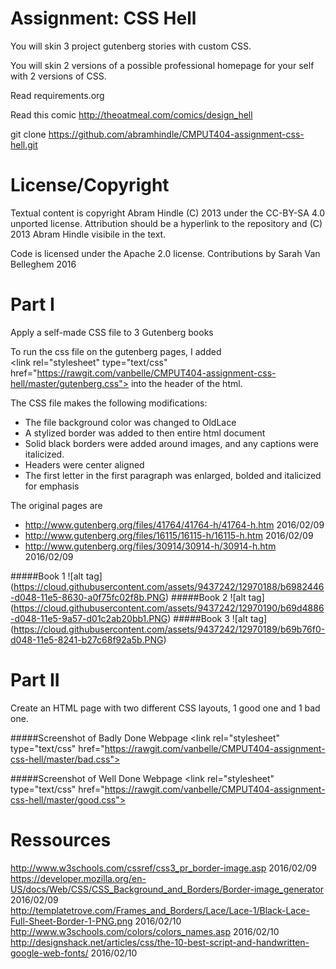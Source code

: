 Assignment: CSS Hell
====================

You will skin 3 project gutenberg stories with custom CSS.

You will skin 2 versions of a possible professional homepage for your
self with 2 versions of CSS.

Read requirements.org

Read this comic http://theoatmeal.com/comics/design_hell

git clone https://github.com/abramhindle/CMPUT404-assignment-css-hell.git

License/Copyright
=================

Textual content is copyright Abram Hindle (C) 2013 under the CC-BY-SA
4.0 unported license. Attribution should be a hyperlink to the
repository and (C) 2013 Abram Hindle visibile in the text.

Code is licensed under the Apache 2.0 license.
Contributions by Sarah Van Belleghem 2016

Part I
=================
Apply a self-made CSS file to 3 Gutenberg books

To run the css file on the gutenberg pages, I added  
\<link rel="stylesheet" type="text/css" href="https://rawgit.com/vanbelle/CMPUT404-assignment-css-hell/master/gutenberg.css"></link>
into the header of the html.  
 
The CSS file makes the following modifications:  
 - The file background color was changed to OldLace
 - A stylized border was added to then entire html document
 - Solid black borders were added around images, and any captions were italicized.
 - Headers were center aligned
 - The first letter in the first paragraph was enlarged, bolded and italicized for emphasis

The original pages are
 - http://www.gutenberg.org/files/41764/41764-h/41764-h.htm  2016/02/09  
 - http://www.gutenberg.org/files/16115/16115-h/16115-h.htm  2016/02/09  
 - http://www.gutenberg.org/files/30914/30914-h/30914-h.htm  2016/02/09   

#####Book 1
![alt tag] (https://cloud.githubusercontent.com/assets/9437242/12970188/b6982446-d048-11e5-8630-a0f75fc02f8b.PNG)
#####Book 2
![alt tag] (https://cloud.githubusercontent.com/assets/9437242/12970190/b69d4886-d048-11e5-9a57-d01c2ab20bb1.PNG)
#####Book 3 
![alt tag] (https://cloud.githubusercontent.com/assets/9437242/12970189/b69b76f0-d048-11e5-8241-b27c68f92a5b.PNG)

Part II
=================
Create an HTML page with two different CSS layouts, 1 good one and 1 bad one.

#####Screenshot of Badly Done Webpage
\<link rel="stylesheet" type="text/css" href="https://rawgit.com/vanbelle/CMPUT404-assignment-css-hell/master/bad.css"></link>

#####Screenshot of Well Done Webpage
\<link rel="stylesheet" type="text/css" href="https://rawgit.com/vanbelle/CMPUT404-assignment-css-hell/master/good.css"></link>
 
Ressources
=================
http://www.w3schools.com/cssref/css3_pr_border-image.asp 2016/02/09   
https://developer.mozilla.org/en-US/docs/Web/CSS/CSS_Background_and_Borders/Border-image_generator 2016/02/09  
http://templatetrove.com/Frames_and_Borders/Lace/Lace-1/Black-Lace-Full-Sheet-Border-1-PNG.png  2016/02/10  
http://www.w3schools.com/colors/colors_names.asp  2016/02/10
http://designshack.net/articles/css/the-10-best-script-and-handwritten-google-web-fonts/  2016/02/10

